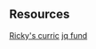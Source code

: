 ## Resources
[Ricky's curric](https://github.com/rickyc/citizens-school-spring-2012)
[jq fund](http://jqfundamentals.com/)